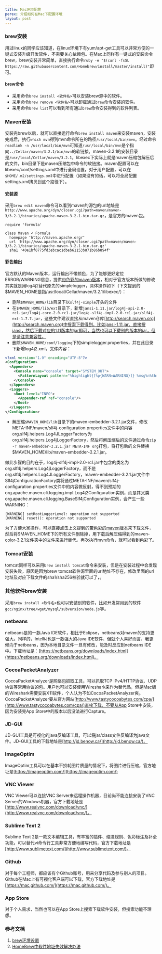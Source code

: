 ```yaml
---
title: Mac环境配置
perex: 介绍如何在Mac下配置环境
layout: post
---
```


### brew安装

用过linux的同学应该知道，在linux环境下有yum/apt-get工具可以非常方便的一键式安装升级开发软件，不需要关心依赖包。在Mac上同样有一键式的安装命令brew，brew安装非常简单，直接执行命令```ruby -e "$(curl -fsSL https://raw.githubusercontent.com/Homebrew/install/master/install)"```即可。

#### brew命令

* 采用命令```brew install <软件名>```可以安装brew源中的软件。
* 采用命令```brew remove <软件名>```可以卸载通过```brew```命令安装的软件。
* 采用命令```brew list```可以看到所有通过```brew```命令安装得到的软件列表。

### Maven安装

安装完brew以后，就可以直接运行命令```brew install maven```来安装maven，安装完成后，执行```which mvn```得到mvn命令所在的路径```/usr/local/bin/mvn```。经过命令```readlink -n /usr/local/bin/mvn```可知道```/usr/local/bin/mvn```是个指向```../Cellar/maven/3.2.1/bin/mvn```的软链接，maven-3.2.1的安装目录是```/usr/local/Cellar/maven/3.2.1```，libexec下实际上就是maven压缩包解压后的文件，bin目录下是maven压缩包中命令的软链接。maven配置可以在libexec/conf/settings.xml中进行全局设置，对于用户配置，可以在```$HOME/.m2/settings.xml```中进行配置（如果没有的话，可以将全局配置settings.xml拷贝到这个路径下）。

#### 安装源

采用```brew edit maven```命令可以看到maven的源包的url地址是```http://www.apache.org/dyn/closer.cgi?path=maven/maven-3/3.2.1/binaries/apache-maven-3.2.1-bin.tar.gz```，是官方的maven包。

```
require 'formula'

class Maven < Formula
  homepage 'http://maven.apache.org/'
  url 'http://www.apache.org/dyn/closer.cgi?path=maven/maven-3/3.2.1/binaries/apache-maven-3.2.1-bin.tar.gz'
  sha1 '40e1bf0775fd3ebcac1dbeb61153b871b86b894f'
```

#### 彩色输出

官方默认的Maven版本，运行输出不带颜色，为了能够更好定位ERROR/WARNING信息，提供[带色彩的maven版本](http://pan.baidu.com/s/1kT5NoVX)，相对于官方版本所做的修改其实就是用log4j2替代原先的simplelogger，具体操作如下（下文提到的$MAVEN_HOME是指/usr/local/Cellar/maven/3.2.1/libexec/）：

* 删除```$MAVEN_HOME/lib```目录下以```slf4j-simple```开头的文件
* 在```$MAVEN_HOME/lib/ext```目录下，新增```jansi-1.11.jar/log4j-api-2.0-rc1.jar/log4j-core-2.0-rc1.jar/log4j-slf4j-impl-2.0-rc1.jar/slf4j-ext-1.7.7.jar```，这些文件建议直接从maven仓库[http://search.maven.org](http://search.maven.org)中搜索下载得到，比如jansi-1.11.jar，直接搜jansi，然后下载对应的1.11版本的jar即可，当然也可以下载别的版本的jar，但是请注意兼容性。
* 删除```$MAVEN_HOME/conf/logging```下的simplelogger.properties，并在此目录下新增log4j2.xml，文件内容：

```xml
<?xml version="1.0" encoding="UTF-8"?>
<Configuration>
  <Appenders>
    <Console name="console" target="SYSTEM_OUT">
      <PatternLayout pattern="%highlight{[%p{WARN=WARNING}]} %msg%n%throwable"/>
    </Console>
  </Appenders>
  <Loggers>
    <Root level="INFO">
      <Appender-ref ref="console"/>
    </Root>
  </Loggers>
</Configuration>
```

* 解压缩```$MAVEN_HOME/lib```目录下的maven-embedder-3.2.1.jar文件，修改META-INF/maven/slf4j-configuration.properties文件中的内容org.slf4j.helpers.Log4JLoggerFactory为org.slf4j.helpers.Log4jLoggerFactory，然后将解压缩后的文件通过命令```zip -r maven-embedder-3.2.1.jar META-INF org```打包，将打包后的文件替换$MAVEN_HOME/lib/maven-embedder-3.2.1.jar。

做此步骤的目的在于，log4j-slf4j-impl-2.0-rc1.jar中包含的类名为org.slf4j.helpers.Log4jLoggerFactory，而不是org.slf4j.helpers.Log4JLoggerFactory，maven-embedder-3.2.1.jar文件中Slf4jConfigurationFactory类将通过META-INF/maven/slf4j-configuration.properties文件中的内容做反射，得不到预期的org.apache.maven.cli.logging.impl.Log4j2Configuration实例，而是其父类org.apache.maven.cli.logging.BaseSlf4jConfiguration实例，会产生一些WARNING：

```
[WARNING] setRootLoggerLevel: operation not supported
[WARNING] reset(): operation not supported
```

为了方便大家操作，可以直接点击上文提到的[带色彩的maven版本](http://pan.baidu.com/s/1kT5NoVX)来下载文件，然后将$MAVEN_HOME下的所有文件删除掉，用下载后解压缩得到的maven-color-3.2.1文件夹中的文件来进行替代。再次执行mvn命令，就可以看到色彩了。

### Tomcat安装

tomcat同样可以采用```brew install tomcat```命令来安装，但是在安装过程中会发现安装失败，原因是因为brew tomcat软件源里面的url地址不存在，修改里面的url地址及对应下载文件的sha1/sha256校验就可以了，。

### 其他软件brew安装

采用```brew install <软件名>```也可以安装别的软件，比如开发常用到的软件```gcc/nginx/tree/wget/mysql/subversion/node.js```等。

### netbeans

netbeans是的一款Java IDE软件，相比于Eclipse，netbeans对maven的支持更强大。同样的，IntelliJ也是一款强大的Java IDE软件，但就个人喜好而言，我更倾向于netbeans，因为本地目录文件一旦有修改，能及时反应到netbeans IDE中。下载地址是：[https://netbeans.org/downloads/index.html](https://netbeans.org/downloads/index.html)。

### CocoaPacketAnalyzer

CocoaPacketAnalyzer是网络包抓取工具，可以抓取TCP IPv4/HTTP协议、UDP协议等常用协议的包。用户也可以安装使用Wireshark来作为替代品，但是Mac版的Wireshark需要安装X11软件，个人认为不如CocoaPacketAnalyzer爽。
CocoaPacketAnalyzer要从官方网站[http://www.tastycocoabytes.com/cpa/](http://www.tastycocoabytes.com/cpa/)直接下载，不要从App Store中安装，因为安装完App Store中的版本以后没法进行Capture。

### JD-GUI

JD-GUI工具是可视化的java反编译工具，可以将jar/class文件反编译为java文件。JD-GUI工具的下载地址是[http://jd.benow.ca/](http://jd.benow.ca/)。

### ImageOptim

ImageOptim工具可以在基本不损耗图片质量的情况下，将图片进行压缩，官方地址是[https://imageoptim.com/](https://imageoptim.com/)

### VNC Viewer

VNC Viewer可以连接VNC Server来远程操作机器，目前尚不能连接安装了VNC Server的Windows机器，官方下载地址是[http://www.realvnc.com/download/vnc/](http://www.realvnc.com/download/vnc/)。

### Sublime Text 2

Sublime Text 2是一款文本编辑工具，有丰富的插件、缩进规则、色彩标注及补全功能，可以替代vi命令行工具非常方便地编写代码，官方下载地址是[http://www.sublimetext.com/](http://www.sublimetext.com/)。

### Github

对于每个工程师，都应该有个Github账号，用来分享代码及参与别人的项目。Github在Mac上有可视化客户端可以下载，官方下载地址是[https://mac.github.com/](https://mac.github.com/)。

### App Store

对于个人需求，当然也可以在App Store上搜索下载软件安装，但搜索功能不理想。

### 参考文档
1. [brew环境设置](http://brew.sh/)
2. [HomeBrew中软件地址失效解决办法](http://m.oschina.net/blog/311351)
